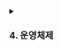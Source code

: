 <details>
  <summary><h3>4. 운영체제</h3></summary>

- 운영체제와 컴퓨터
    - 운영체제의 역할과 구조
        - 시스템
    - 컴퓨터의 요소
        - CPU, 인터럽트, DMA 컨트롤러, 메모리, 타이머, 디바이스 컨트롤러
- 메모리
    - 메모리 계층
        - 캐시
    - 메모리 관리
        - 가상 메모리, 스레딩, 메모리 할당, 페이지 교체 알고리즘
- 프로세스와 스레드
    - 프로세스와 컴파일 과정
        - 전처리, 컴파일러, 어셈블러, 링커
    - 프로세스의 상태
    - 프로세스의 메모리 구조
        - 스택과 힙, 데이터 영역과 코드 영역
    - PCB
        - 컨텍스트 스위칭
    - 멀티프로세싱
        - IPC
    - 스레드와 멀티스레딩
    - 공유 자원과 임계 영역
        - 세마포어와 뮤텍스
    - 교착 상태
    - 경쟁 상태
    - 동기와 비동기
- CPU 스케줄링 알고리즘
    - 비선점형 방식
    - 선점형 방식

</details>
